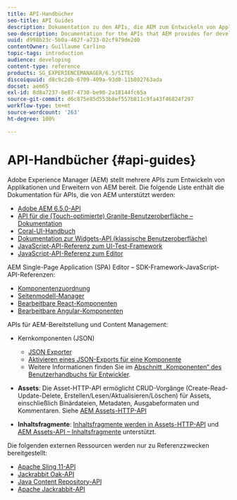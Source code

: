 ```yaml
---
title: API-Handbücher
seo-title: API Guides
description: Dokumentation zu den APIs, die AEM zum Entwickeln von Applikationen bereitstellt
seo-description: Documentation for the APIs that AEM provides for developing applications
uuid: d998b23c-5b0a-462f-a733-02cf979de2d0
contentOwner: Guillaume Carlino
topic-tags: introduction
audience: developing
content-type: reference
products: SG_EXPERIENCEMANAGER/6.5/SITES
discoiquuid: d8c9c2db-6709-409a-93d0-11b802763ada
docset: aem65
exl-id: 8d8a7237-8e87-4730-be90-2a18144fc65a
source-git-commit: d6c875e85d553b8ef557b811c9fa43f46824f297
workflow-type: tm+mt
source-wordcount: '263'
ht-degree: 100%

---
```


# API-Handbücher {#api-guides}

Adobe Experience Manager (AEM) stellt mehrere APIs zum Entwickeln von Applikationen und Erweitern von AEM bereit. Die folgende Liste enthält die Dokumentation für APIs, die von AEM unterstützt werden:

* [Adobe AEM 6.5.0-API](https://www.adobe.io/experience-manager/reference-materials/6-5/javadoc/index.html)
* [API für die (Touch-optimierte) Granite-Benutzeroberfläche – Dokumentation](https://www.adobe.io/experience-manager/reference-materials/6-5/granite-ui/api/index.html)
* [Coral-UI-Handbuch](https://www.adobe.io/experience-manager/reference-materials/6-5/coral-ui/coralui3/index.html)
* [Dokumentation zur Widgets-API (klassische Benutzeroberfläche)](https://www.adobe.io/experience-manager/reference-materials/6-5/widgets-api/index.html)
* [JavaScript-API-Referenz zum UI-Test-Framework](https://www.adobe.io/experience-manager/reference-materials/6-5/test-api/index.html)
* [JavaScript-API-Referenz zum Editor](https://www.adobe.io/experience-manager/reference-materials/6-5/jsdoc/ui-touch/editor-core/index.html)

AEM Single-Page Application (SPA) Editor – SDK-Framework-JavaScript-API-Referenzen:

* [Komponentenzuordnung](https://www.npmjs.com/package/@adobe/aem-spa-component-mapping)
* [Seitenmodell-Manager](https://www.npmjs.com/package/@adobe/aem-spa-page-model-manager)
* [Bearbeitbare React-Komponenten](https://www.npmjs.com/package/@adobe/aem-react-editable-components)
* [Bearbeitbare Angular-Komponenten](https://www.npmjs.com/package/@adobe/aem-angular-editable-components)

APIs für AEM-Bereitstellung und Content Management:

* Kernkomponenten (JSON)

   * [JSON Exporter](/help/sites-developing/json-exporter.md)
   * [Aktivieren eines JSON-Exports für eine Komponente](/help/sites-developing/json-exporter-components.md)
   * Weitere Informationen finden Sie im [Abschnitt „Komponenten“ des Benutzerhandbuchs für Entwickler](/help/sites-developing/home.md).

* **Assets**: Die Asset-HTTP-API ermöglicht CRUD-Vorgänge (Create-Read-Update-Delete, Erstellen/Lesen/Aktualisieren/Löschen) für Assets, einschließlich Binärdateien, Metadaten, Ausgabeformaten und Kommentaren. Siehe [AEM Assets-HTTP-API](/help/assets/mac-api-assets.md)

* **Inhaltsfragmente**: [Inhaltsfragmente werden in Assets-HTTP-API](/help/assets/assets-api-content-fragments.md) und [AEM Assets-API – Inhaltsfragmente](https://www.adobe.io/experience-manager/reference-materials/6-5/assets-api-content-fragments/index.html) unterstützt.

Die folgenden externen Ressourcen werden nur zu Referenzzwecken bereitgestellt:

* [Apache Sling 11-API](https://sling.apache.org/apidocs/sling11/)
* [Jackrabbit Oak-API](https://jackrabbit.apache.org/oak/docs/oak_api/overview.html)
* [Java Content Repository-API](https://www.adobe.io/experience-manager/reference-materials/spec/javax.jcr/javadocs/jcr-2.0/index.html)
* [Apache Jackrabbit-API](https://jackrabbit.apache.org/api)
